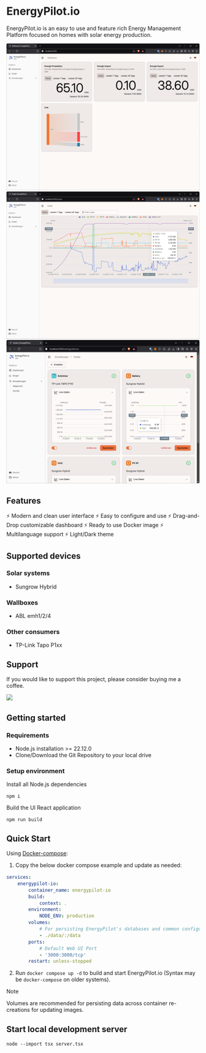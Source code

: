 # EnergyPilot.io

EnergyPilot.io is an easy to use and feature rich Energy Management Platform focused on homes with solar energy production.

![Screenshot](docs/screenshots/dashboard.png)
![Screenshot](docs/screenshots/live-data.png)
![Screenshot](docs/screenshots/settings-devices.png)

## Features

⚡ Modern and clean user interface
⚡ Easy to configure and use
⚡ Drag-and-Drop customizable dashboard
⚡ Ready to use Docker image
⚡ Multilanguage support
⚡ Light/Dark theme

## Supported devices

### Solar systems

-   Sungrow Hybrid

### Wallboxes

-   ABL emh1/2/4

### Other consumers

-   TP-Link Tapo P1xx

## Support

If you would like to support this project, please consider buying me a coffee.

<a href="https://www.buymeacoffee.com/nekronomekron" target="_blank"><img src="https://img.buymeacoffee.com/button-api/?text=Buy me a coffee&emoji=&slug=nekronomekron&button_colour=FFDD00&font_colour=000000&font_family=Bree&outline_colour=000000&coffee_colour=ffffff" /></a>

## Getting started

### Requirements

-   Node.js installation >= 22.12.0
-   Clone/Download the Git Repository to your local drive

### Setup environment

Install all Node.js dependencies

```
npm i
```

Build the UI React application

```
npm run build
```

## Quick Start

Using [Docker-compose](https://docs.docker.com/compose/install/):

1. Copy the below docker compose example and update as needed:

```yml
services:
    energypilot-io:
        container_name: energypilot-io
        build:
            context: .
        environment:
            NODE_ENV: production
        volumes:
            # For persisting EnergyPilot's databases and common configuration
            - ./data/:/data
        ports:
            # Default Web UI Port
            - '3000:3000/tcp'
        restart: unless-stopped
```

2. Run `docker compose up -d` to build and start EnergyPilot.io (Syntax may be `docker-compose` on older systems).

> [!NOTE]
> Volumes are recommended for persisting data across container re-creations for updating images.

## Start local development server

```
node --import tsx server.tsx
```
